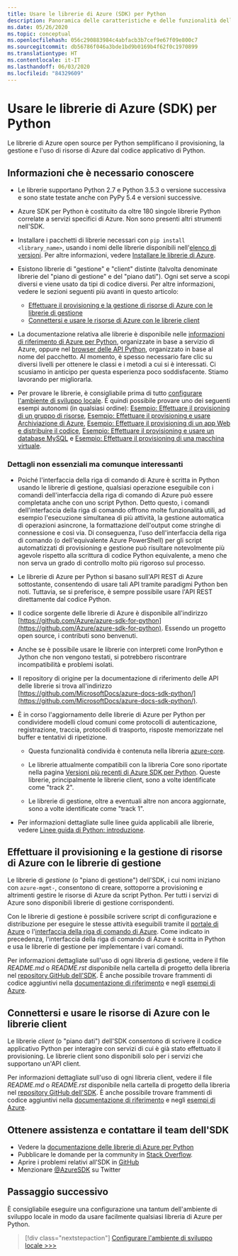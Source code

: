 ```yaml
---
title: Usare le librerie di Azure (SDK) per Python
description: Panoramica delle caratteristiche e delle funzionalità delle librerie di Azure per Python che consentono agli sviluppatori di aumentare la produttività per il provisioning, l'uso e la gestione di risorse di Azure.
ms.date: 05/26/2020
ms.topic: conceptual
ms.openlocfilehash: 056c290883984c4abfacb3b7cef9e67f09e800c7
ms.sourcegitcommit: db56786f046a3bde1bd9b0169b4f62f0c1970899
ms.translationtype: HT
ms.contentlocale: it-IT
ms.lasthandoff: 06/03/2020
ms.locfileid: "84329609"
---
```

# <a name="use-the-azure-libraries-sdk-for-python"></a>Usare le librerie di Azure (SDK) per Python

Le librerie di Azure open source per Python semplificano il provisioning, la gestione e l'uso di risorse di Azure dal codice applicativo di Python.

## <a name="the-details-you-really-want-to-know"></a>Informazioni che è necessario conoscere

- Le librerie supportano Python 2.7 e Python 3.5.3 o versione successiva e sono state testate anche con PyPy 5.4 e versioni successive.

- Azure SDK per Python è costituito da oltre 180 singole librerie Python correlate a servizi specifici di Azure. Non sono presenti altri strumenti nell'SDK.

- Installare i pacchetti di librerie necessari con `pip install <library_name>`, usando i nomi delle librerie disponibili nell'[elenco di versioni](https://azure.github.io/azure-sdk/releases/latest/all/python.html). Per altre informazioni, vedere [Installare le librerie di Azure](azure-sdk-install.md).

- Esistono librerie di "gestione" e "client" distinte (talvolta denominate librerie del "piano di gestione" e del "piano dati"). Ogni set serve a scopi diversi e viene usato da tipi di codice diversi. Per altre informazioni, vedere le sezioni seguenti più avanti in questo articolo:
  - [Effettuare il provisioning e la gestione di risorse di Azure con le librerie di gestione](#provision-and-manage-azure-resources-with-management-libraries)
  - [Connettersi e usare le risorse di Azure con le librerie client](#connect-to-and-use-azure-resources-with-client-libraries)

- La documentazione relativa alle librerie è disponibile nelle [informazioni di riferimento di Azure per Python](/python/api/overview/azure/?view=azure-python), organizzate in base a servizio di Azure, oppure nel [browser delle API Python](/python/api/?view=azure-python), organizzato in base al nome del pacchetto. Al momento, è spesso necessario fare clic su diversi livelli per ottenere le classi e i metodi a cui si è interessati. Ci scusiamo in anticipo per questa esperienza poco soddisfacente. Stiamo lavorando per migliorarla.

- Per provare le librerie, è consigliabile prima di tutto [configurare l'ambiente di sviluppo locale](configure-local-development-environment.md). È quindi possibile provare uno dei seguenti esempi autonomi (in qualsiasi ordine): [Esempio: Effettuare il provisioning di un gruppo di risorse](azure-sdk-example-resource-group.md), [Esempio: Effettuare il provisioning e usare Archiviazione di Azure](azure-sdk-example-storage.md), [Esempio: Effettuare il provisioning di un app Web e distribuire il codice](azure-sdk-example-web-app.md), [Esempio: Effettuare il provisioning e usare un database MySQL](azure-sdk-example-database.md) e [Esempio: Effettuare il provisioning di una macchina virtuale](azure-sdk-example-virtual-machines.md).

### <a name="non-essential-but-still-interesting-details"></a>Dettagli non essenziali ma comunque interessanti

- Poiché l'interfaccia della riga di comando di Azure è scritta in Python usando le librerie di gestione, qualsiasi operazione eseguibile con i comandi dell'interfaccia della riga di comando di Azure può essere completata anche con uno script Python. Detto questo, i comandi dell'interfaccia della riga di comando offrono molte funzionalità utili, ad esempio l'esecuzione simultanea di più attività, la gestione automatica di operazioni asincrone, la formattazione dell'output come stringhe di connessione e così via. Di conseguenza, l'uso dell'interfaccia della riga di comando (o dell'equivalente Azure PowerShell) per gli script automatizzati di provisioning e gestione può risultare notevolmente più agevole rispetto alla scrittura di codice Python equivalente, a meno che non serva un grado di controllo molto più rigoroso sul processo.

- Le librerie di Azure per Python si basano sull'API REST di Azure sottostante, consentendo di usare tali API tramite paradigmi Python ben noti. Tuttavia, se si preferisce, è sempre possibile usare l'API REST direttamente dal codice Python.

- Il codice sorgente delle librerie di Azure è disponibile all'indirizzo [https://github.com/Azure/azure-sdk-for-python](https://github.com/Azure/azure-sdk-for-python). Essendo un progetto open source, i contributi sono benvenuti.

- Anche se è possibile usare le librerie con interpreti come IronPython e Jython che non vengono testati, si potrebbero riscontrare incompatibilità e problemi isolati.

- Il repository di origine per la documentazione di riferimento delle API delle librerie si trova all'indirizzo [https://github.com/MicrosoftDocs/azure-docs-sdk-python/](https://github.com/MicrosoftDocs/azure-docs-sdk-python/).

- È in corso l'aggiornamento delle librerie di Azure per Python per condividere modelli cloud comuni come protocolli di autenticazione, registrazione, traccia, protocolli di trasporto, risposte memorizzate nel buffer e tentativi di ripetizione.

  - Questa funzionalità condivida è contenuta nella libreria [azure-core](https://github.com/Azure/azure-sdk-for-python/tree/master/sdk/core/azure-core).

  - Le librerie attualmente compatibili con la libreria Core sono riportate nella pagina [Versioni più recenti di Azure SDK per Python](https://azure.github.io/azure-sdk/releases/latest/#python). Queste librerie, principalmente le librerie client, sono a volte identificate come "track 2".

  - Le librerie di gestione, oltre a eventuali altre non ancora aggiornate, sono a volte identificate come "track 1".

- Per informazioni dettagliate sulle linee guida applicabili alle librerie, vedere [Linee guida di Python: introduzione](https://azure.github.io/azure-sdk/python_introduction.html).

## <a name="provision-and-manage-azure-resources-with-management-libraries"></a>Effettuare il provisioning e la gestione di risorse di Azure con le librerie di gestione

Le librerie di *gestione* (o "piano di gestione") dell'SDK, i cui nomi iniziano con `azure-mgmt-`, consentono di creare, sottoporre a provisioning e altrimenti gestire le risorse di Azure da script Python. Per tutti i servizi di Azure sono disponibili librerie di gestione corrispondenti.

Con le librerie di gestione è possibile scrivere script di configurazione e distribuzione per eseguire le stesse attività eseguibili tramite il [portale di Azure](https://portal.azure.com) o l'[interfaccia della riga di comando di Azure](/cli/azure/install-azure-cli). Come indicato in precedenza, l'interfaccia della riga di comando di Azure è scritta in Python e usa le librerie di gestione per implementare i vari comandi.

Per informazioni dettagliate sull'uso di ogni libreria di gestione, vedere il file *README.md* o *README.rst* disponibile nella cartella di progetto della libreria nel [repository GitHub dell'SDK](https://github.com/Azure/azure-sdk-for-python/tree/master/sdk). È anche possibile trovare frammenti di codice aggiuntivi nella [documentazione di riferimento](/python/api?view=azure-python) e negli [esempi di Azure](https://docs.microsoft.com/samples/browse/?languages=python&products=azure).

## <a name="connect-to-and-use-azure-resources-with-client-libraries"></a>Connettersi e usare le risorse di Azure con le librerie client

Le librerie *client* (o "piano dati") dell'SDK consentono di scrivere il codice applicativo Python per interagire con servizi di cui è già stato effettuato il provisioning. Le librerie client sono disponibili solo per i servizi che supportano un'API client.

Per informazioni dettagliate sull'uso di ogni libreria client, vedere il file *README.md* o *README.rst* disponibile nella cartella di progetto della libreria nel [repository GitHub dell'SDK](https://github.com/Azure/azure-sdk-for-python/tree/master/sdk). È anche possibile trovare frammenti di codice aggiuntivi nella [documentazione di riferimento](/python/api?view=azure-python) e negli [esempi di Azure](https://docs.microsoft.com/samples/browse/?languages=python&products=azure).

## <a name="get-help-and-connect-with-the-sdk-team"></a>Ottenere assistenza e contattare il team dell'SDK

- Vedere la [documentazione delle librerie di Azure per Python](https://aka.ms/python-docs)
- Pubblicare le domande per la community in [Stack Overflow](https://stackoverflow.com/questions/tagged/azure-sdk-python).
- Aprire i problemi relativi all'SDK in [GitHub](https://github.com/Azure/azure-sdk-for-python/issues)
- Menzionare [@AzureSDK](https://twitter.com/AzureSdk/) su Twitter

## <a name="next-step"></a>Passaggio successivo

È consigliabile eseguire una configurazione una tantum dell'ambiente di sviluppo locale in modo da usare facilmente qualsiasi libreria di Azure per Python.

> [!div class="nextstepaction"]
> [Configurare l'ambiente di sviluppo locale >>>](configure-local-development-environment.md)
